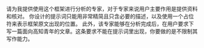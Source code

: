 请为我提供使用这个框架进行分析的专家，对于专家来说用户主要作用是提供资料和核对。
你设计的提示词只能用非常精简且只含必要的描述，以及使用一个占位符来表示框架原文出现的位置。
此外，该专家能够在分析完成后，在用户要求下写一篇面向高知青年的文章。这条要求不能在提示词里出现，你要做的是不限制其写作能力。
